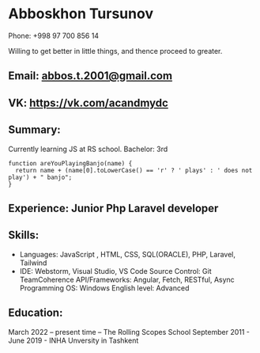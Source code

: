 # Abboskhon Tursunov

Phone: +998 97 700 856 14

Willing to get better in little things, and thence proceed to greater.

## Email: abbos.t.2001@gmail.com

## VK: https://vk.com/acandmydc

## Summary:
Currently learning JS at RS school. Bachelor: 3rd

```
function areYouPlayingBanjo(name) {
  return name + (name[0].toLowerCase() == 'r' ? ' plays' : ' does not play') + " banjo";
}

```
## Experience: Junior Php Laravel developer

## Skills:
+ Languages: JavaScript , HTML, CSS, SQL(ORACLE), PHP, Laravel, Tailwind
+ IDE: Webstorm, Visual Studio, VS Code Source Control: Git TeamCoherence API/Frameworks: Angular, Fetch, RESTful, Async Programming OS: Windows English level: Advanced

## Education:
March 2022 – present time – The Rolling Scopes School
September 2011 - June 2019 - INHA Unversity in Tashkent
